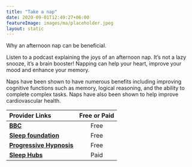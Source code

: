 ```yaml
---
title: "Take a nap"
date: 2020-09-01T12:49:27+06:00
featureImage: images/ma/placeholder.jpeg
layout: static
---
```


Why an afternoon nap can be beneficial.

Listen to a podcast explaining the joys of an afternoon nap. It’s not a lazy snooze, it’s a brain booster! Napping can help your heart, improve your mood and enhance your memory.

Naps have been shown to have numerous benefits including improving cognitive functions such as memory, logical reasoning, and the ability to complete complex tasks. Naps have also been shown to help improve cardiovascular health.

| Provider Links      | Free or Paid  |  
| :-----------          | :--------------:      |  
| [**BBC**](https://www.bbc.co.uk/programmes/m001744m) | Free | 
| [**Sleep foundation**](https://www.sleepfoundation.org/sleep-hygiene/napping) | Free | 
| [**Progressive Hypnosis**](https://www.youtube.com/watch?v=AFiRv1OITco) | Free | 
| [**Sleep Hubs**](https://sleephubs.com/) | Paid | 
  

<br/><br/>






